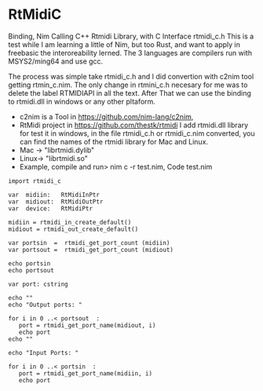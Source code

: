 # RtMidiC
Binding, Nim Calling C++ Rtmidi Library, with C Interface rtmidi_c.h 
This is a test while I am learning a little of Nim, but too Rust, and want to apply in freebasic the 
interoreability lerned. The 3 languages are compilers run with MSYS2/ming64 and use gcc.

The process was simple take rtmidi_c.h and I did convertion with c2nim tool getting rtmin_c.nim.
The only change in rtmini_c.h necesary for me was to delete the label RTMIDIAPI in all the text.
After That we can use the binding to rtmidi.dll in windows or any other pltaform.
- c2nim is a Tool in https://github.com/nim-lang/c2nim, 
- RtMidi project  in https://github.com/thestk/rtmidi
I add rtmidi.dll library for test it in windows, in the file rtmidi_c.h or rtmidi_c.nim converted,
you can find the names of the rtmidi library for Mac and Linux.
- Mac -> "librtmidi.dylib"
- Linux-> "librtmidi.so"
- Example, compile and run>   nim c -r test.nim,  Code test.nim
```
import rtmidi_c 

var  midiin:   RtMidiInPtr 
var  midiout:  RtMidiOutPtr
var  device:   RtMidiPtr

midiin = rtmidi_in_create_default()
midiout = rtmidi_out_create_default()

var portsin  =  rtmidi_get_port_count (midiin)
var portsout =  rtmidi_get_port_count (midiout)

echo portsin
echo portsout

var port: cstring

echo ""
echo "Output ports: "

for i in 0 ..< portsout  :
   port = rtmidi_get_port_name(midiout, i)
   echo port
echo ""

echo "Input Ports: "

for i in 0 ..< portsin  :
   port = rtmidi_get_port_name(midiin, i)
   echo port
```

